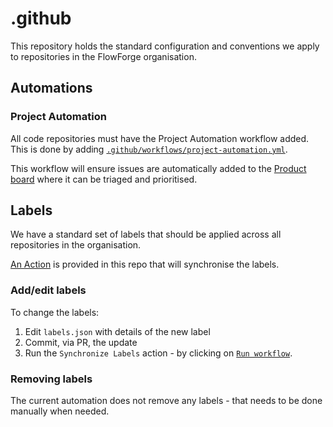 # .github

This repository holds the standard configuration and conventions we apply to
repositories in the FlowForge organisation.

## Automations

### Project Automation

All code repositories must have the Project Automation workflow added. This is done
by adding [`.github/workflows/project-automation.yml`](https://github.com/flowforge/flowforge/blob/main/.github/workflows/project-automation.yml).

This workflow will ensure issues are automatically added to the [Product board](https://github.com/orgs/flowforge/projects/3) where it can be triaged and prioritised.

## Labels

We have a standard set of labels that should be applied across all repositories in
the organisation.

[An Action](https://github.com/flowforge/.github/actions/workflows/sync-labels.yml) is provided in this repo that will synchronise the labels.

### Add/edit labels

To change the labels:

1. Edit `labels.json` with details of the new label
2. Commit, via PR, the update
3. Run the `Synchronize Labels` action - by clicking on [`Run workflow`](https://github.com/flowforge/.github/actions/workflows/sync-labels.yml).

### Removing labels

The current automation does not remove any labels - that needs to be
done manually when needed.
